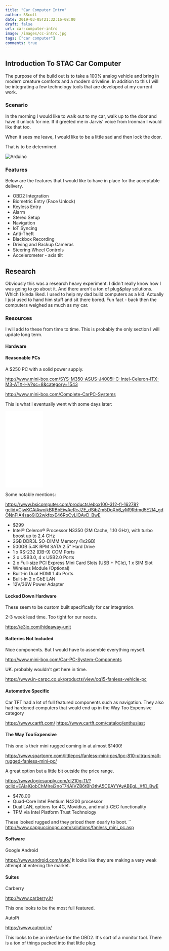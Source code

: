 ```yaml
---
title: "Car Computer Intro"
author: SScott
date: 2019-03-05T21:32:16-08:00
draft: false
url: car-computer-intro
image: /images/cc-intro.jpg
tags: ["car computer"]
comments: true
---
```


## Introduction To STAC Car Computer

The purpose of the build out is to take a 100% analog vehicle and bring in modern creature comforts and a modern driveline. In addition to this I will be integrating a few technology tools that are developed at my current work.  

### Scenario

In the morning I would like to walk out to my car, walk up to the door and have it unlock for me. If it greeted me in Jarvis' voice from Ironman I would like that too.  

When it sees me leave, I would like to be a little sad and then lock the door.


That is to be determined.


![Arduino](/images/jarvis.jpg)



### Features

Below are the features that I would like to have in place for the acceptable delivery.

* OBD2 Integration
* Biometric Entry (Face Unlock)
* Keyless Entry
* Alarm
* Stereo Setup
* Navigation
* IoT Syncing
* Anti-Theft
* Blackbox Recording
* Driving and Backup Cameras
* Steering Wheel Controls
* Accelerometer - axis tilt


## Research

Obviously this was a research heavy experiment. I didn't really know how I was going to go about it. And there aren't a ton of plug&play solutions. Which I kinda liked.  I used to help my dad build computers as a kid.  Actually I just used to hand him stuff and sit there bored.  Fun fact - back then the computers weighed as much as my car.

### Resources

I will add to these from time to time. This is probably the only section I will update long term.

#### Hardware

#### Reasonable PCs


A $250 PC with a solid power supply.

http://www.mini-box.com/SYS-M350-ASUS-J4005I-C-Intel-Celeron-ITX-M3-ATX-HV?sc=8&category=1543

http://www.mini-box.com/Complete-CarPC-Systems

This is what I eventually went with some days later:

<iframe style="width:120px;height:240px;" marginwidth="0" marginheight="0" scrolling="no" frameborder="0" src="//ws-na.amazon-adsystem.com/widgets/q?ServiceVersion=20070822&OneJS=1&Operation=GetAdHtml&MarketPlace=US&source=ac&ref=tf_til&ad_type=product_link&tracking_id=scotttactical-20&marketplace=amazon&region=US&placement=B07LC79DZ6&asins=B07LC79DZ6&linkId=127920f062688cef612e1c46944b3dd3&show_border=true&link_opens_in_new_window=true&price_color=333333&title_color=0066c0&bg_color=ffffff">
    </iframe>


Some notable mentions:


https://www.bsicomputer.com/products/ebox100-312-fl-16278?gclid=CjwKCAiAwojkBRBbEiwAeRcJZE_dSibZm5DoXb6_yM9Rdmd5E2I4_gdONnFIA4sao9jQ2wkfpxE46RoCvLIQAvD_BwE

* $299
* Intel® Celeron® Processor N3350 (2M Cache, 1.10 GHz), with turbo boost up to 2.4 GHz
* 2GB DDR3L SO-DIMM Memory (1x2GB)
* 500GB 5.4K RPM SATA 2.5" Hard Drive
* 1 x RS-232 (DB-9) COM Ports
* 2 x USB3.0, 4 x USB2.0 Ports
* 2 x Full-size PCI Express Mini Card Slots (USB + PCIe), 1 x SIM Slot
* Wireless Module (Optional)
* Built-in Dual HDMI 1.4b Ports
* Built-in 2 x GbE LAN
* 12V/36W Power Adapter


#### Locked Down Hardware


These seem to be custom built specifically for car integration.

2-3 week lead time. Too tight for our needs.

https://e3io.com/hideaway-unit



#### Batteries Not Included

Nice components. But I would have to assemble everything myself.

http://www.mini-box.com/Car-PC-System-Components


UK. probably wouldn't get here in time.

https://www.in-carpc.co.uk/products/view/cq15-fanless-vehicle-pc

#### Automotive Specific

Car TFT had a lot of full featured components such as navigation.
They also had hardened computers that would end up in the Way Too Expensive category

https://www.cartft.com/
https://www.cartft.com/catalog/enthusiast


#### The Way Too Expensive

This one is their mini rugged coming in at almost $1400!

https://www.spartonre.com/littlepcs/fanless-mini-pcs/lpc-810-ultra-small-rugged-fanless-mini-pc/


A great option but a little bit outside the price range.

https://www.logicsupply.com/cl210g-11/?gclid=EAIaIQobChMIrei2noT74AIVZB6tBh3thA5CEAYYAyABEgL_XfD_BwE

* $478.00
* Quad-Core Intel Pentium N4200 processor
* Dual LAN, options for 4G, Movidius, and multi-CEC functionality
* TPM via Intel Platform Trust Technology


These looked rugged and they priced them dearly to boot.
``
http://www.cappuccinopc.com/solutions/fanless_mini_pc.asp

#### Software


Google Android

https://www.android.com/auto/
It looks like they are making a very weak attempt at entering the market.


#### Suites

Carberry

http://www.carberry.it/

This one looks to be the most full featured.


AutoPi

https://www.autopi.io/

This looks to be an interface for the OBD2.  It's sort of a monitor tool.  There is a ton of things packed into that little plug. 
